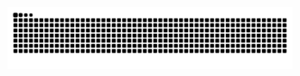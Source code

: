 <picture>
  <source media="(prefers-color-scheme: dark)" srcset="https://raw.githubusercontent.com/itsZORAL1/itsZORAL1/gh-pages/dist/github-snake-dark.svg" />
  <source media="(prefers-color-scheme: light)" srcset="https://raw.githubusercontent.com/itsZORAL1/itsZORAL1/gh-pages/dist/github-snake.svg" />
  <img alt="github-snake" src="https://raw.githubusercontent.com/itsZORAL1/itsZORAL1/gh-pages/dist/github-snake.svg" />
</picture>



<!--
**itsZORAL1/itsZORAL1** is a ✨ _special_ ✨ repository because its `README.md` (this file) appears on your GitHub profile.

Here are some ideas to get you started:

- 🔭 I’m currently working on ...
- 🌱 I’m currently learning ...
- 👯 I’m looking to collaborate on ...
- 🤔 I’m looking for help with ...
- 💬 Ask me about ...
- 📫 How to reach me: ...
- 😄 Pronouns: ...
- ⚡ Fun fact: ...
-->

